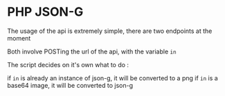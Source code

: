 # PHP JSON-G

The usage of the api is extremely simple, there are two endpoints at the moment

Both involve POSTing the url of the api, with the variable `in`

The script decides on it's own what to do : 

if `in` is already an instance of json-g, it will be converted to a png
if `in` is a base64 image, it will be converted to json-g
